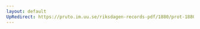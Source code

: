 ```yaml
---
layout: default
UpRedirect: https://pruto.im.uu.se/riksdagen-records-pdf/1880/prot-1880--ak--052/prot-1880--ak--052_007.pdf
---
```

